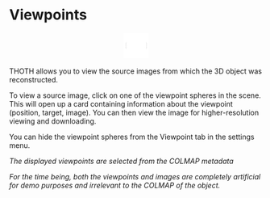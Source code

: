 # Viewpoints

<p align="center">
    <img src="/assets/icons/nav.png" alt="viewpoints" width="50"/>
</p>

THOTH allows you to view the source images from which the 3D object was reconstructed. 

To view a source image, click on one of the viewpoint spheres in the scene. This will open up a card containing information about the viewpoint (position, target, image). You can then view the image for higher-resolution viewing and downloading.

You can hide the viewpoint spheres from the Viewpoint tab in the settings menu.

*The displayed viewpoints are selected from the COLMAP metadata*

*For the time being, both the viewpoints and images are completely artificial for demo purposes and irrelevant to the COLMAP of the object.*